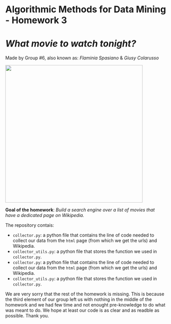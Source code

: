 # Algorithmic Methods for Data Mining - Homework 3 
# *What movie to watch tonight?* 
Made by Group #6, also known as: *Flaminia Spasiano* & *Giusy Colarusso*
<p align="left">
<img src="https://d3c1jucybpy4ua.cloudfront.net/data/63462/big_picture/popcorn.jpg?1567006493" height=430 
</p>
  
 **Goal of the homework**: *Build a search engine over a list of movies that have a dedicated page on Wikipedia.*
 
 The repository contais:
 * `collector.py`: a python file that contains the line of code needed to collect our data from the `html` page (from which we get the urls) and Wikipedia.
* `collector_utils.py`: a python file that stores the function we used in `collector.py`.
* `collector.py`: a python file that contains the line of code needed to collect our data from the `html` page (from which we get the urls) and Wikipedia.
* `collector_utils.py`: a python file that stores the function we used in `collector.py`.

We are very sorry that the rest of the homework is missing. This is because the third element of our group left us with nothing in the middle of the homework and we had few time and not enought pre-knowledge to do what was meant to do. We hope at least our code is as clear and as readble as possible. Thank you.
